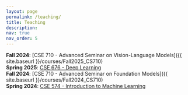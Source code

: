 ```yaml
---
layout: page
permalink: /teaching/
title: Teaching
description: 
nav: true
nav_order: 5
---
```


**Fall 2024**: [CSE 710 - Advanced Seminar on Vision-Language Models]({{ site.baseurl }}/courses/Fall2025_CS710)<br>
**Spring 2025**: [CSE 676 - Deep Learning](https://catalogs.buffalo.edu/preview_course_nopop.php?catoid=2&coid=6274)<br>
**Fall 2024**: [CSE 710 - Advanced Seminar on Foundation Models]({{ site.baseurl }}/courses/Fall2024_CS710)<br>
**Spring 2024**: [CSE 574 - Introduction to Machine Learning ](https://catalogs.buffalo.edu/preview_course_nopop.php?catoid=12&coid=79971)<br>


